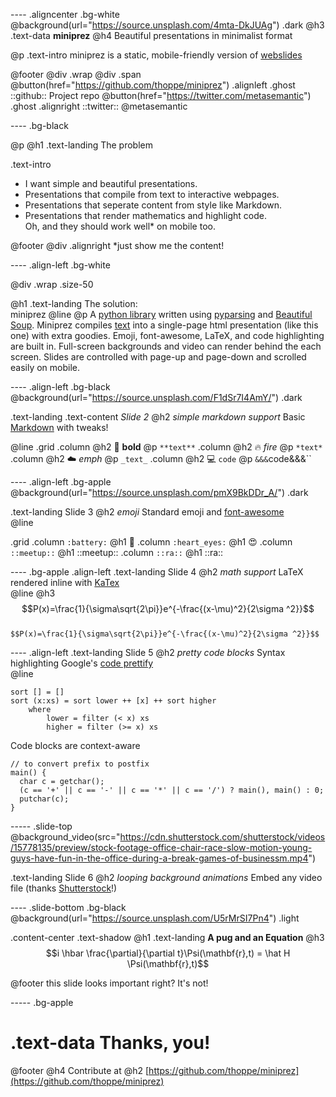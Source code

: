 ---- .aligncenter .bg-white
@background(url="https://source.unsplash.com/4mta-DkJUAg") .dark
@h3 .text-data **miniprez** 
@h4 Beautiful presentations in minimalist format <br>

@p .text-intro 
  miniprez is a static, mobile-friendly version of [webslides](https://github.com/jlantunez/webslides)

@footer @div .wrap @div .span
 @button(href="https://github.com/thoppe/miniprez") .alignleft .ghost
   ::github:: Project repo
 @button(href="https://twitter.com/metasemantic") .ghost .alignright
   ::twitter:: @metasemantic 

----  .bg-black

@p @h1 .text-landing The problem 

.text-intro
 + I want simple and beautiful presentations.
 + Presentations that compile from text to interactive webpages.
 + Presentations that seperate content from style like Markdown. 
 + Presentations that render mathematics and highlight code.
 <br> Oh, and they should work well* on mobile too.

@footer @div .alignright *just show me the content!

---- .align-left .bg-white

@div .wrap .size-50 

  @h1 .text-landing The solution: <br> miniprez
  @line
  @p A [python library](https://github.com/thoppe/miniprez) written using [pyparsing](http://pyparsing.wikispaces.com/) and [Beautiful Soup](https://www.crummy.com/software/BeautifulSoup/bs4/doc/). Miniprez compiles [text](tutorial.md) into a single-page html presentation  (like this one) with extra goodies. Emoji, font-awesome, LaTeX, and code highlighting are built in. Full-screen backgrounds and video can render behind the each screen. Slides are controlled with page-up and page-down and scrolled easily on mobile.

---- .align-left .bg-black
@background(url="https://source.unsplash.com/F1dSr7I4AmY/") .dark

.text-landing .text-content _Slide 2_
@h2 _simple markdown support_
Basic [Markdown](https://daringfireball.net/projects/markdown/syntax) with tweaks!

@line
 .grid 
  .column
    @h2 :muscle: **bold**
    @p `**text**`
  .column
    @h2 :fire: *fire*
    @p `*text*`
  .column
    @h2 :cloud: _emph_
    @p `_text_`
  .column
    @h2 :computer: `code`
    @p `&&&`code&&&`` 

---- .align-left .bg-apple
@background(url="https://source.unsplash.com/pmX9BkDDr_A/") .dark

.text-landing Slide 3
@h2 _emoji_
Standard emoji and [font-awesome](http://fontawesome.io/)  
@line

.grid
  .column `:battery:`
    @h1 :battery:
  .column `:heart_eyes:`
    @h1 :heart_eyes:
  .column `::meetup::`
    @h1 ::meetup::
  .column `::ra::`
    @h1 ::ra:: 

---- .bg-apple .align-left
.text-landing Slide 4
@h2 _math support_
LaTeX rendered inline with [KaTex](https://github.com/Khan/KaTeX)  
@line
@h3 $$P(x)=\frac{1}{\sigma\sqrt{2\pi}}e^{-\frac{(x-\mu)^2}{2\sigma ^2}}$$
<br>
`$$P(x)=\frac{1}{\sigma\sqrt{2\pi}}e^{-\frac{(x-\mu)^2}{2\sigma ^2}}$$`

---- .align-left 
.text-landing Slide 5
@h2 _pretty code blocks_
Syntax highlighting Google's [code prettify](https://github.com/google/code-prettify)  
@line
```
sort [] = []
sort (x:xs) = sort lower ++ [x] ++ sort higher
    where
        lower = filter (< x) xs
        higher = filter (>= x) xs
```
Code blocks are context-aware
```
// to convert prefix to postfix
main() {
  char c = getchar();
  (c == '+' || c == '-' || c == '*' || c == '/') ? main(), main() : 0;
  putchar(c);
} 
```

----- .slide-top
@background_video(src="https://cdn.shutterstock.com/shutterstock/videos/15778135/preview/stock-footage-office-chair-race-slow-motion-young-guys-have-fun-in-the-office-during-a-break-games-of-businessm.mp4")

.text-landing Slide 6
@h2 _looping background animations_
Embed any video file (thanks [Shutterstock](https://www.shutterstock.com/)!)

---- .slide-bottom .bg-black
@background(url="https://source.unsplash.com/U5rMrSI7Pn4") .light

.content-center .text-shadow 
  @h1 .text-landing **A pug and an Equation**
  @h3 $$i \hbar \frac{\partial}{\partial t}\Psi(\mathbf{r},t) = \hat H \Psi(\mathbf{r},t)$$
  
@footer this slide looks important right? It's not!

----- .bg-apple

# .text-data Thanks, you!

@footer
  @h4 Contribute at
  @h2 [https://github.com/thoppe/miniprez](https://github.com/thoppe/miniprez)